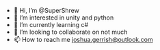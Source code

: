 - 👋 Hi, I’m @SuperShrew
- 👀 I’m interested in unity and python
- 🌱 I’m currently learning c#
- 💞️ I’m looking to collaborate on not much
- 📫 How to reach me joshua.gerrish@outlook.com
